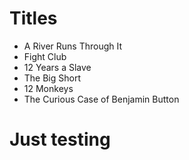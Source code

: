 # Titles

* A River Runs Through It
* Fight Club
* 12 Years a Slave
* The Big Short
* 12 Monkeys
* The Curious Case of Benjamin Button
     
# Just testing
